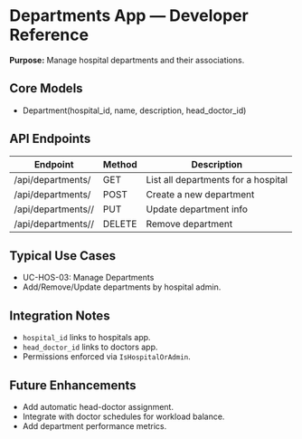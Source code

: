 # Departments App — Developer Reference

**Purpose:** Manage hospital departments and their associations.

## Core Models
- Department(hospital_id, name, description, head_doctor_id)

## API Endpoints
| Endpoint | Method | Description |
|-----------|---------|-------------|
| /api/departments/ | GET | List all departments for a hospital |
| /api/departments/ | POST | Create a new department |
| /api/departments/<id>/ | PUT | Update department info |
| /api/departments/<id>/ | DELETE | Remove department |

## Typical Use Cases
- UC-HOS-03: Manage Departments
- Add/Remove/Update departments by hospital admin.

## Integration Notes
- `hospital_id` links to hospitals app.
- `head_doctor_id` links to doctors app.
- Permissions enforced via `IsHospitalOrAdmin`.

## Future Enhancements
- Add automatic head-doctor assignment.
- Integrate with doctor schedules for workload balance.
- Add department performance metrics.
